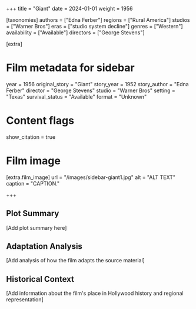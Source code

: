 +++
title = "Giant"
date = 2024-01-01
weight = 1956

[taxonomies]
authors = ["Edna Ferber"]
regions = ["Rural America"]
studios = ["Warner Bros"]
eras = ["studio system decline"]
genres = ["Western"]
availability = ["Available"]
directors = ["George Stevens"]

[extra]
# Film metadata for sidebar
year = 1956
original_story = "Giant"
story_year = 1952
story_author = "Edna Ferber"
director = "George Stevens"
studio = "Warner Bros"
setting = "Texas"
survival_status = "Available"
format = "Unknown"

# Content flags
show_citation = true

# Film image
[extra.film_image]
url = "/images/sidebar-giant1.jpg"
alt = "ALT TEXT"
caption = "CAPTION."

+++

## Plot Summary

[Add plot summary here]

## Adaptation Analysis

[Add analysis of how the film adapts the source material]

## Historical Context

[Add information about the film's place in Hollywood history and regional representation]